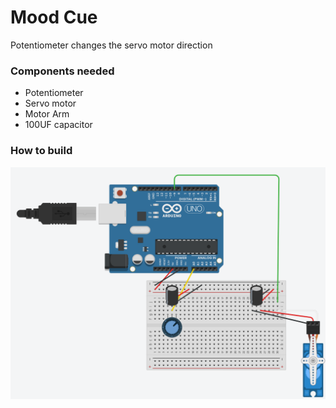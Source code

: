 # Mood Cue 

Potentiometer changes the servo motor direction

### Components needed 
* Potentiometer
* Servo motor
* Motor Arm
* 100UF capacitor

### How to build
![setUp Pic](https://github.com/dominikS007/Arduino/blob/workingBranch/moodCue/img.PNG)
